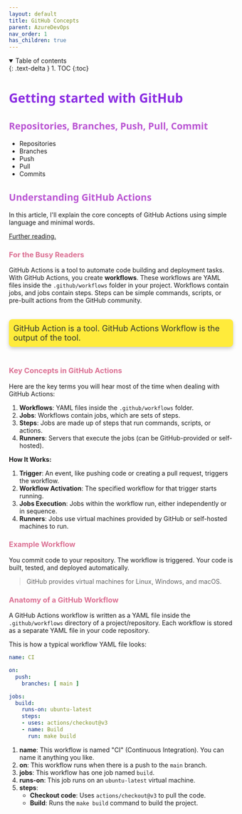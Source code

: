 ```yaml
---
layout: default
title: GitHub Concepts
parent: AzureDevOps
nav_order: 1
has_children: true
---
```


<details open markdown="block">
  <summary>
    Table of contents
  </summary>
  {: .text-delta }
1. TOC
{:toc}
</details>

# <span style="color: blueviolet;Font-family: Segoe UI, sans-serif;">Getting started with GitHub</span>

## <span style="color: MediumOrchid;Font-family: Segoe UI, sans-serif;">Repositories, Branches, Push, Pull, Commit</span>
   - Repositories
   - Branches
   - Push
   - Pull
   - Commits

## <span style="color: MediumOrchid;Font-family: Segoe UI, sans-serif;">Understanding GitHub Actions</span>

In this article, I'll explain the core concepts of GitHub Actions using simple language and minimal words.

[Further reading.](https://docs.github.com/en/actions/about-github-actions/understanding-github-actions)

### <span style="color: PaleVioletRed ">For the Busy Readers</span>

GitHub Actions is a tool to automate code building and deployment tasks. With GitHub Actions, you create **workflows**. These workflows are YAML files inside the `.github/workflows` folder in your project. Workflows contain jobs, and jobs contain steps. Steps can be simple commands, scripts, or pre-built actions from the GitHub community.

<p style="
    margin: 20px 0;
    font-size: 18px;
    color: #333;
    font-family: Font-family: Segoe UI, sans-serif;
    background-color: #ffeb3b; /* Light yellow background */
    padding: 10px;
    border-radius: 8px; /* Rounded corners */
    box-shadow: 0px 4px 8px rgba(0, 0, 0, 0.2); /* Shadow for depth */
    display: inline-block; /* Shrink to fit content */
">
   GitHub Action is a tool. GitHub Actions Workflow is the output of the tool.
</p>


### <span style="color: PaleVioletRed ">Key Concepts in GitHub Actions</span>

Here are the key terms you will hear most of the time when dealing with GitHub Actions:

1. **Workflows**: YAML files inside the `.github/workflows` folder.
2. **Jobs**: Workflows contain jobs, which are sets of steps.
3. **Steps**: Jobs are made up of steps that run commands, scripts, or actions.
4. **Runners**: Servers that execute the jobs (can be GitHub-provided or self-hosted).

**How It Works:**
1. **Trigger**: An event, like pushing code or creating a pull request, triggers the workflow.
2. **Workflow Activation**: The specified workflow for that trigger starts running.
3. **Jobs Execution**: Jobs within the workflow run, either independently or in sequence.
4. **Runners**: Jobs use virtual machines provided by GitHub or self-hosted machines to run.

### <span style="color: PaleVioletRed">Example Workflow</span>
You commit code to your repository. The workflow is triggered. Your code is built, tested, and deployed automatically.

> GitHub provides virtual machines for Linux, Windows, and macOS.

### <span style="color: PaleVioletRed">Anatomy of a GitHub Workflow</span>

A GitHub Actions workflow is written as a YAML file inside the `.github/workflows` directory of a project/repository. Each workflow is stored as a separate YAML file in your code repository.

This is how a typical workflow YAML file looks:

```yaml
name: CI

on:
  push:
    branches: [ main ]

jobs:
  build:
    runs-on: ubuntu-latest
    steps:
    - uses: actions/checkout@v3
    - name: Build
      run: make build
```

1. **name**: This workflow is named "CI" (Continuous Integration). You can name it anything you like.
2. **on**: This workflow runs when there is a push to the `main` branch.
3. **jobs**: This workflow has one job named `build`.
4. **runs-on**: This job runs on an `ubuntu-latest` virtual machine.
5. **steps**: 
    - **Checkout code**: Uses `actions/checkout@v3` to pull the code.
    - **Build**: Runs the `make build` command to build the project.
